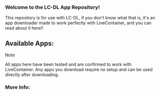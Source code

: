 ### Welcome to the LC-DL App Repository!  
This repository is for use with LC-DL, if you don't know what that is, it's an app downloader made to work perfectly with LiveContainer, and you can read about it here!!



## Available Apps:
>[!Note]
All apps here have been tested and are confirmed to work with LiveContainer. Any apps you download require no setup and can be used directly after downloading.

### More Info:
